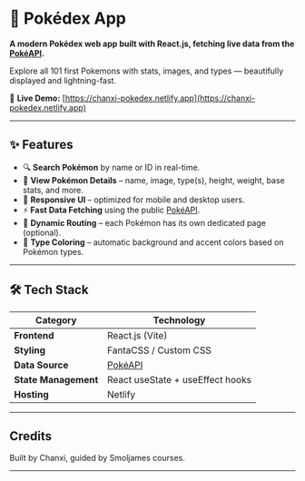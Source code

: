 # 🔴 Pokédex App  

**A modern Pokédex web app built with React.js, fetching live data from the [PokéAPI](https://pokeapi.co).**  

Explore all 101 first Pokemons with stats, images, and types — beautifully displayed and lightning-fast.

🔗 **Live Demo:** [https://chanxi-pokedex.netlify.app](https://chanxi-pokedex.netlify.app)

---

## ✨ Features  

- 🔍 **Search Pokémon** by name or ID in real-time.  
- 🧬 **View Pokémon Details** – name, image, type(s), height, weight, base stats, and more.  
- 🎨 **Responsive UI** – optimized for mobile and desktop users.  
- ⚡ **Fast Data Fetching** using the public [PokéAPI](https://pokeapi.co).  
- 🧭 **Dynamic Routing** – each Pokémon has its own dedicated page (optional).  
- 🌈 **Type Coloring** – automatic background and accent colors based on Pokémon types.  

---

## 🛠️ Tech Stack  

| Category | Technology |
|-----------|-------------|
| **Frontend** | React.js (Vite) |
| **Styling** | FantaCSS / Custom CSS |
| **Data Source** | [PokéAPI](https://pokeapi.co) |
| **State Management** | React useState + useEffect hooks |
| **Hosting** | Netlify |

---

## Credits

Built by Chanxi, guided by Smoljames courses. 

---

